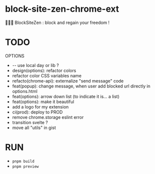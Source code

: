 # block-site-zen-chrome-ext

🧘🏻‍♂️ BlockSiteZen : block and regain your freedom !

# TODO

OPTIONS

- -- use local day or lib ?
- design(options): refactor colors
- refactor color CSS variables name
- refacto(chrome-api): externalize "send message" code
- feat(popup): change message, when user add blocked url directly in options.html
- feat(options): arrow down list (to indicate it is... a list)
- feat(options): make it beautiful
- add a logo for my extension
- ci(prod): deploy to PROD
- remove chrome.storage eslint error
- transition svelte ?
- move all "utils" in gist

# RUN

- `pnpm build`
- `pnpm preview`

